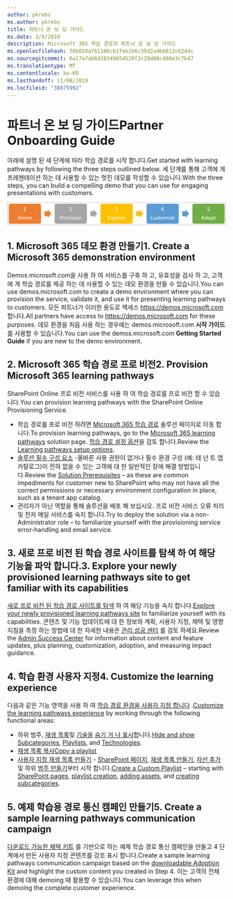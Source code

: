 ```yaml
---
author: pkrebs
ms.author: pkrebs
title: 파트너 온 보 딩 가이드
ms.date: 3/9/2019
description: Microsoft 365 학습 경로의 파트너 온 보 딩 가이드
ms.openlocfilehash: f8b028a7b1100cb1feb1b6c35d2a4bb812c62ddc
ms.sourcegitcommit: 6a17a7ab6d28349654520f2c28d08c480e3c7b47
ms.translationtype: MT
ms.contentlocale: ko-KR
ms.lasthandoff: 11/08/2019
ms.locfileid: "38075992"
---
```

# <a name="partner-onboarding-guide"></a><span data-ttu-id="de43a-103">파트너 온 보 딩 가이드</span><span class="sxs-lookup"><span data-stu-id="de43a-103">Partner Onboarding Guide</span></span>
<span data-ttu-id="de43a-104">아래에 설명 된 세 단계에 따라 학습 경로를 시작 합니다.</span><span class="sxs-lookup"><span data-stu-id="de43a-104">Get started with learning pathways by following the three steps outlined below.</span></span> <span data-ttu-id="de43a-105">세 단계를 통해 고객에 게 프레젠테이션 하는 데 사용할 수 있는 멋진 데모를 작성할 수 있습니다.</span><span class="sxs-lookup"><span data-stu-id="de43a-105">With the three steps, you can build a compelling demo that you can use for engaging presentations with customers.</span></span> 

![cg-partner-getfam-.png](media/cg-partner-getfam.png)

## <a name="1-create-a-microsoft-365-demonstration-environment"></a><span data-ttu-id="de43a-107">1. Microsoft 365 데모 환경 만들기</span><span class="sxs-lookup"><span data-stu-id="de43a-107">1. Create a Microsoft 365 demonstration environment</span></span>
<span data-ttu-id="de43a-108">Demos.microsoft.com을 사용 하 여 서비스를 구축 하 고, 유효성을 검사 하 고, 고객에 게 학습 경로를 제공 하는 데 사용할 수 있는 데모 환경을 만들 수 있습니다.</span><span class="sxs-lookup"><span data-stu-id="de43a-108">You can use demos.microsoft.com to create a demo environment where you can provision the service, validate it, and use it for presenting learning pathways to customers.</span></span> <span data-ttu-id="de43a-109">모든 파트너가 이러한 용도로 액세스 https://demos.microsoft.com 합니다.</span><span class="sxs-lookup"><span data-stu-id="de43a-109">All partners have access to https://demos.microsoft.com for these purposes.</span></span> <span data-ttu-id="de43a-110">데모 환경을 처음 사용 하는 경우에는 demos.microsoft.com **시작 가이드** 를 사용할 수 있습니다.</span><span class="sxs-lookup"><span data-stu-id="de43a-110">You can use the demos.microsoft.com **Getting Started Guide** if you are new to the demo environment.</span></span>

## <a name="2-provision-microsoft-365-learning-pathways"></a><span data-ttu-id="de43a-111">2. Microsoft 365 학습 경로 프로 비전</span><span class="sxs-lookup"><span data-stu-id="de43a-111">2. Provision Microsoft 365 learning pathways</span></span>
<span data-ttu-id="de43a-112">SharePoint Online 프로 비전 서비스를 사용 하 여 학습 경로를 프로 비전 할 수 있습니다.</span><span class="sxs-lookup"><span data-stu-id="de43a-112">You can provision learning pathways with the SharePoint Online Provisioning Service.</span></span>
- <span data-ttu-id="de43a-113">학습 경로를 프로 비전 하려면 [Microsoft 365 학습 경로](https://provisioning.sharepointpnp.com/details/3df8bd55-b872-4c9d-88e3-6b2f05344239) 솔루션 페이지로 이동 합니다.</span><span class="sxs-lookup"><span data-stu-id="de43a-113">To provision learning pathways, go to the [Microsoft 365 learning pathways](https://provisioning.sharepointpnp.com/details/3df8bd55-b872-4c9d-88e3-6b2f05344239) solution page.</span></span> <span data-ttu-id="de43a-114">[학습 경로 설정 옵션](https://docs.microsoft.com/en-us/office365/customlearning/custom_setupoptions)을 검토 합니다.</span><span class="sxs-lookup"><span data-stu-id="de43a-114">Review the [Learning pathways setup options](https://docs.microsoft.com/en-us/office365/customlearning/custom_setupoptions).</span></span> 
- <span data-ttu-id="de43a-115">[솔루션 필수 구성 요소](https://docs.microsoft.com/en-us/office365/customlearning/custom_provision) -올바른 사용 권한이 없거나 필수 환경 구성 (예: 테 넌 트 앱 카탈로그)이 전혀 없을 수 있는 고객에 대 한 일반적인 장애 해결 방법입니다.</span><span class="sxs-lookup"><span data-stu-id="de43a-115">Review the [Solution Prerequisites](https://docs.microsoft.com/en-us/office365/customlearning/custom_provision) – as these are common impediments for customer new to SharePoint who may not have all the correct permissions or necessary environment configuration in place, such as a tenant app catalog.</span></span>
- <span data-ttu-id="de43a-116">관리자가 아닌 역할을 통해 솔루션을 배포 해 보십시오. 프로 비전 서비스 오류 처리 및 전자 메일 서비스를 숙지 합니다.</span><span class="sxs-lookup"><span data-stu-id="de43a-116">Try to deploy the solution via a non-Administrator role – to familiarize yourself with the provisioning service error-handling and email service.</span></span>

## <a name="3-explore-your-newly-provisioned-learning-pathways-site-to-get-familiar-with-its-capabilities"></a><span data-ttu-id="de43a-117">3. 새로 프로 비전 된 학습 경로 사이트를 탐색 하 여 해당 기능을 파악 합니다.</span><span class="sxs-lookup"><span data-stu-id="de43a-117">3. Explore your newly provisioned learning pathways site to get familiar with its capabilities</span></span>
<span data-ttu-id="de43a-118">[새로 프로 비전 된 학습 경로 사이트를 탐색](https://docs.microsoft.com/en-us/office365/customlearning/custom_exploresite) 하 여 해당 기능을 숙지 합니다.</span><span class="sxs-lookup"><span data-stu-id="de43a-118">[Explore your newly provisioned learning pathways site](https://docs.microsoft.com/en-us/office365/customlearning/custom_exploresite) to familiarize yourself with its capabilities.</span></span> <span data-ttu-id="de43a-119">콘텐츠 및 기능 업데이트에 대 한 정보와 계획, 사용자 지정, 채택 및 영향 지침을 측정 하는 방법에 대 한 자세한 내용은 [관리 성공 센터](https://docs.microsoft.com/en-us/office365/customlearning/custom_successcenter) 를 검토 하세요.</span><span class="sxs-lookup"><span data-stu-id="de43a-119">Review the [Admin Success Center](https://docs.microsoft.com/en-us/office365/customlearning/custom_successcenter) for information about content and feature updates, plus planning, customization, adoption, and measuring impact guidance.</span></span>

## <a name="4-customize-the-learning-experience"></a><span data-ttu-id="de43a-120">4. 학습 환경 사용자 지정</span><span class="sxs-lookup"><span data-stu-id="de43a-120">4. Customize the learning experience</span></span>
<span data-ttu-id="de43a-121">다음과 같은 기능 영역을 사용 하 여 [학습 경로 환경을 사용자 지정 합니다](https://docs.microsoft.com/en-us/office365/customlearning/custom_overview) .</span><span class="sxs-lookup"><span data-stu-id="de43a-121">[Customize the learning pathways experience](https://docs.microsoft.com/en-us/office365/customlearning/custom_overview) by working through the following functional areas:</span></span>
- <span data-ttu-id="de43a-122">하위 범주, [재생 목록](https://docs.microsoft.com/en-us/office365/customlearning/custom_hideshowplaylists)및 [기술을](https://docs.microsoft.com/en-us/office365/customlearning/custom_hideshowtech) [숨기 거 나 표시](https://docs.microsoft.com/en-us/office365/customlearning/custom_hideshowsub)합니다.</span><span class="sxs-lookup"><span data-stu-id="de43a-122">[Hide and show Subcategories](https://docs.microsoft.com/en-us/office365/customlearning/custom_hideshowsub), [Playlists](https://docs.microsoft.com/en-us/office365/customlearning/custom_hideshowplaylists), and [Technologies](https://docs.microsoft.com/en-us/office365/customlearning/custom_hideshowtech).</span></span>
- [<span data-ttu-id="de43a-123">재생 목록 복사</span><span class="sxs-lookup"><span data-stu-id="de43a-123">Copy a playlist</span></span>](https://docs.microsoft.com/en-us/office365/customlearning/custom_copyplaylist)
- <span data-ttu-id="de43a-124">[사용자 지정 재생 목록 만들기](https://docs.microsoft.com/en-us/office365/customlearning/custom_createnewplaylist) - [SharePoint 페이지](https://docs.microsoft.com/en-us/office365/customlearning/custom_createnewpage), [재생 목록 만들기](https://docs.microsoft.com/en-us/office365/customlearning/custom_createnewplaylist), [자산 추가](https://docs.microsoft.com/en-us/office365/customlearning/custom_addassets)및 하위 [범주 만들기](https://docs.microsoft.com/en-us/office365/customlearning/custom_createnewcat)부터 시작 합니다.</span><span class="sxs-lookup"><span data-stu-id="de43a-124">[Create a Custom Playlist](https://docs.microsoft.com/en-us/office365/customlearning/custom_createnewplaylist) – starting with [SharePoint pages](https://docs.microsoft.com/en-us/office365/customlearning/custom_createnewpage), [playlist creation](https://docs.microsoft.com/en-us/office365/customlearning/custom_createnewplaylist), [adding assets](https://docs.microsoft.com/en-us/office365/customlearning/custom_addassets), and [creating subcategories](https://docs.microsoft.com/en-us/office365/customlearning/custom_createnewcat).</span></span>

## <a name="5-create-a-sample-learning-pathways-communication-campaign"></a><span data-ttu-id="de43a-125">5. 예제 학습용 경로 통신 캠페인 만들기</span><span class="sxs-lookup"><span data-stu-id="de43a-125">5. Create a sample learning pathways communication campaign</span></span>
<span data-ttu-id="de43a-126">[다운로드 가능한 채택 키트](https://teamworktools.azurewebsites.net/m365lp/m365lpadoptionkit.zip) 를 기반으로 하는 예제 학습 경로 통신 캠페인을 만들고 4 단계에서 만든 사용자 지정 콘텐츠를 강조 표시 합니다.</span><span class="sxs-lookup"><span data-stu-id="de43a-126">Create a sample learning pathways communication campaign based on the [downloadable Adoption Kit](https://teamworktools.azurewebsites.net/m365lp/m365lpadoptionkit.zip) and highlight the custom content you created in Step 4.</span></span> <span data-ttu-id="de43a-127">이는 고객의 전체 환경에 대해 demoing 때 활용할 수 있습니다.</span><span class="sxs-lookup"><span data-stu-id="de43a-127">You can leverage this when demoing the complete customer experience.</span></span> 


